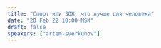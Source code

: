 ```yaml
---
title: "Спорт или ЗОЖ, что лучше для человека"
date: "20 Feb 22 10:00 MSK"
draft: false
speakers: ["artem-sverkunov"]
---
```

